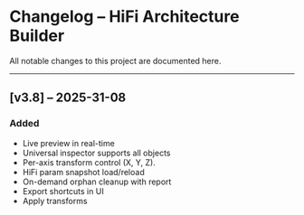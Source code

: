 # Changelog – HiFi Architecture Builder

All notable changes to this project are documented here.

---

## [v3.8] – 2025-31-08
### Added
- Live preview in real-time
- Universal inspector supports all objects
- Per-axis transform control (X, Y, Z).
- HiFi param snapshot load/reload
- On-demand orphan cleanup with report
- Export shortcuts in UI
- Apply transforms
